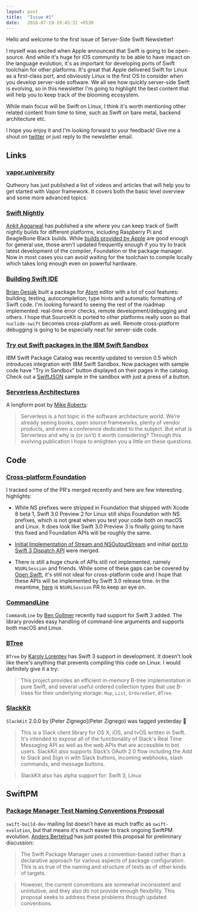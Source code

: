 ```yaml
---
layout: post
title:  "Issue #1"
date:   2016-07-19 19:45:31 +0530
---
```

Hello and welcome to the first issue of Server-Side Swift Newsletter!

I myself was excited when Apple announced that Swift is going to be open-source. And while it's huge for iOS community to be able to have impact on the language evolution, it's as important for developing ports of Swift toolchain for other platforms. It's great that Apple delivered Swift for Linux as a first-class port, and obviously Linux is the first OS to consider when you develop server-side software. We all see how quickly server-side Swift is evolving, so in this newsletter I'm going to highlight the best content that will help you to keep track of the blooming ecosystem.

While main focus will be Swift on Linux, I think it's worth mentioning other related content from time to time, such as Swift on bare metal, backend architecture etc.

I hope you enjoy it and I'm looking forward to your feedback! Give me a shout on [twitter](http://twitter.com/_digital_signal) or just reply to the newsletter email.

## Links

### [vapor.university](http://vapor.university)

Qutheory has just published a list of videos and articles that will help you to get started with Vapor framework. It covers both the basic level overview and some more advanced topics.

### [Swift Nightly](http://swiftnightly.com)

[Ankit Aggarwal](https://twitter.com/aciidb0mb3r) has published a site where you can keep track of Swift nightly builds for different platforms, including Raspberry Pi and BeagleBone Black builds. While [builds provided by Apple](https://swift.org/download/) are good enough for general use, those aren't updated frequently enough if you try to track latest development of the compiler, Foundation or the package manager. Now in most cases you can avoid waiting for the toolchain to compile locally which takes long enough even on powerful hardware.

### [Building Swift IDE](http://modocache.io/nuclide-swift-ide)

[Brian Gesiak](https://twitter.com/modocache) built a package for [Atom](https://atom.io) editor with a lot of cool features: building, testing, autocompletion, type hints and automatic formatting of Swift code. I'm looking forward to seeing the rest of the roadmap implemented: real-time error checks, remote development/debugging and others. I hope that SourceKit is ported to other platforms really soon so that `nuclide-swift` becomes cross-platform as well. Remote cross-platform debugging is going to be especially neat for server-side code.

### [Try out Swift packages in the IBM Swift Sandbox](https://developer.ibm.com/swift/2016/06/13/try-out-swift-packages-in-the-ibm-swift-sandbox/)

IBM Swift Package Catalog was recently updated to version 0.5 which introduces integration with IBM Swift Sandbox. Now packages with sample code have "Try in Sandbox" button displayed on their pages in the catalog. Check out a [SwiftJSON](https://swiftpkgs.ng.bluemix.net/package/IBM-Swift/SwiftyJSON) sample in the sandbox with just a press of a button.

### [Serverless Architectures](http://martinfowler.com/articles/serverless.html)

A longform post by [Mike Roberts](https://twitter.com/mikebroberts):

> Serverless is a hot topic in the software architecture world. We’re already seeing books, open source frameworks, plenty of vendor products, and even a conference dedicated to the subject. But what is Serverless and why is (or isn’t) it worth considering? Through this evolving publication I hope to enlighten you a little on these questions.

## Code

### [Cross-platform Foundation](https://github.com/apple/swift-corelibs-foundation/commits/master)

I tracked some of the PR's merged recently and here are few interesting highlights:

* While NS prefixes were stripped in Foundation that shipped with Xcode 8 beta 1, Swift 3.0 Preview 2 for Linux still ships Foundation with NS prefixes, which is not great when you test your code both on macOS and Linux. It does look like Swift 3.0 Preview 3 is finally going to have this fixed and Foundation APIs will be roughly the same.

* [Initial Implementation of Stream and NSOutputStream](https://github.com/apple/swift-corelibs-foundation/pull/443) and initial [port to Swift 3 Dispatch API](https://github.com/apple/swift-corelibs-foundation/pull/434) were merged.

* There is still a huge chunk of APIs still not implemented, namely `NSURLSession` and friends. While some of these gaps can be covered by [Open Swift](https://github.com/open-swift), it's still not ideal for cross-platform code and I hope that these APIs will be implemented by Swift 3.0 release time. In the meantime, [here](https://github.com/apple/swift-corelibs-foundation/pull/426) is `NSURLSession` PR to keep an eye on.

### [CommandLine](https://github.com/jatoben/CommandLine)

`CommandLine` by [Ben Gollmer](https://github.com/jatoben) recently had support for Swift 3 added. The library provides easy handling of command-line arguments and supports both macOS and Linux.

### [BTree](https://github.com/lorentey/BTree/tree/swift3)

`BTree` by [Karoly Lorentey](https://github.com/lorentey) has Swift 3 support in development. It doesn't look like there's anything that prevents compiling this code on Linux. I would definitely give it a try:

>This project provides an efficient in-memory B-tree implementation in pure Swift, and several useful ordered collection types that use B-trees for their underlying storage: `Map`, `List`, `OrderedSet`, `BTree`.

### [SlackKit](https://github.com/pvzig/SlackKit)

`SlackKit` 2.0.0 by [Peter Zignego](Peter Zignego) was tagged yesterday 🎉

>This is a Slack client library for OS X, iOS, and tvOS written in Swift. It's intended to expose all of the functionality of Slack's Real Time Messaging API as well as the web APIs that are accessible to bot users. SlackKit also supports Slack’s OAuth 2.0 flow including the Add to Slack and Sign in with Slack buttons, incoming webhooks, slash commands, and message buttons.

>SlackKit also has alpha support for: Swift 3, Linux

## SwiftPM

### [Package Manager Test Naming Conventions Proposal](https://lists.swift.org/pipermail/swift-build-dev/Week-of-Mon-20160718/000555.html)

`swift-build-dev` mailing list doesn't have as much traffic as `swift-evolution`, but that means it's much easier to track ongoing SwiftPM evolution. [Anders Bertelrud](https://github.com/abertelrud) has just posted this proposal for preliminary discussion:

> The Swift Package Manager uses a convention-based rather than a declarative approach for various aspects of package configuration. This is as true of the naming and structure of tests as of other kinds of targets.

> However, the current conventions are somewhat inconsistent and unintuitive, and they also do not provide enough flexibility. This proposal seeks to address these problems through updated conventions.
